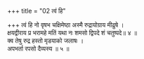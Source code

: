 +++
title = "02 त्वं हि"

+++
त्वं हि नो वृषभ चक्षिमेष्ठा अस्मै रुद्रायोग्राय मीढुषे ।  
क्षयद्वीराय प्र भरामहे मतिं यथा नः शमसो द्विपदे शं चतुष्पदे॥ ४ ॥  
क्व तेषु रुद्र हस्तो मृडयाको जलाषः ।  
अपभर्ता रपसो दैव्यस्य ॥ ५ ॥